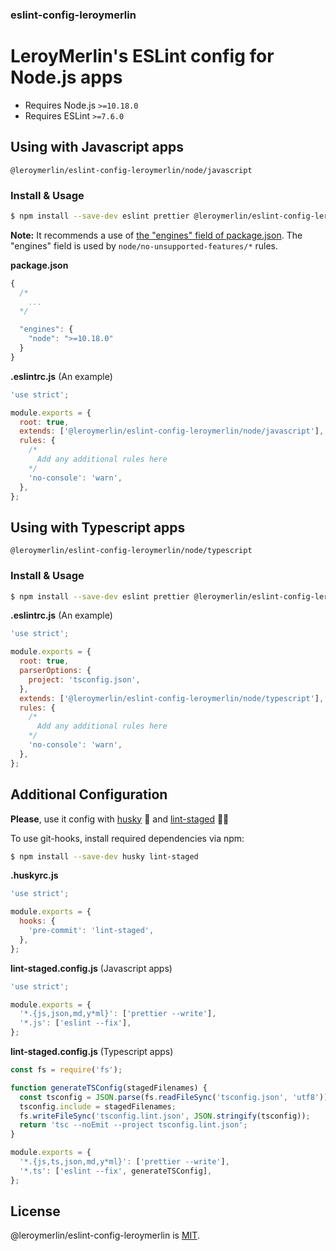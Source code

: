### eslint-config-leroymerlin

# LeroyMerlin's ESLint config for Node.js apps

- Requires Node.js `>=10.18.0`
- Requires ESLint `>=7.6.0`

## Using with Javascript apps

`@leroymerlin/eslint-config-leroymerlin/node/javascript`

### Install & Usage

```bash
$ npm install --save-dev eslint prettier @leroymerlin/eslint-config-leroymerlin
```

**Note:** It recommends a use of [the "engines" field of package.json](https://docs.npmjs.com/files/package.json#engines). The "engines" field is used by `node/no-unsupported-features/*` rules.

**package.json**

```javascript
{
  /*
    ...
  */

  "engines": {
    "node": ">=10.18.0"
  }
}
```

**.eslintrc.js** (An example)

```javascript
'use strict';

module.exports = {
  root: true,
  extends: ['@leroymerlin/eslint-config-leroymerlin/node/javascript'],
  rules: {
    /*
      Add any additional rules here
    */
    'no-console': 'warn',
  },
};
```

## Using with Typescript apps

`@leroymerlin/eslint-config-leroymerlin/node/typescript`

### Install & Usage

```bash
$ npm install --save-dev eslint prettier @leroymerlin/eslint-config-leroymerlin @typescript-eslint/eslint-plugin
```

**.eslintrc.js** (An example)

```javascript
'use strict';

module.exports = {
  root: true,
  parserOptions: {
    project: 'tsconfig.json',
  },
  extends: ['@leroymerlin/eslint-config-leroymerlin/node/typescript'],
  rules: {
    /*
      Add any additional rules here
    */
    'no-console': 'warn',
  },
};
```

## Additional Configuration

**Please**, use it config with [husky](https://github.com/typicode/husky) 🐶 and [lint-staged](https://github.com/okonet/lint-staged) 🚫💩

To use git-hooks, install required dependencies via npm:

```bash
$ npm install --save-dev husky lint-staged
```

**.huskyrc.js**

```javascript
'use strict';

module.exports = {
  hooks: {
    'pre-commit': 'lint-staged',
  },
};
```

**lint-staged.config.js** (Javascript apps)

```javascript
'use strict';

module.exports = {
  '*.{js,json,md,y*ml}': ['prettier --write'],
  '*.js': ['eslint --fix'],
};
```

**lint-staged.config.js** (Typescript apps)

```javascript
const fs = require('fs');

function generateTSConfig(stagedFilenames) {
  const tsconfig = JSON.parse(fs.readFileSync('tsconfig.json', 'utf8'));
  tsconfig.include = stagedFilenames;
  fs.writeFileSync('tsconfig.lint.json', JSON.stringify(tsconfig));
  return 'tsc --noEmit --project tsconfig.lint.json';
}

module.exports = {
  '*.{js,ts,json,md,y*ml}': ['prettier --write'],
  '*.ts': ['eslint --fix', generateTSConfig],
};
```

## License

@leroymerlin/eslint-config-leroymerlin is [MIT](LICENSE).
